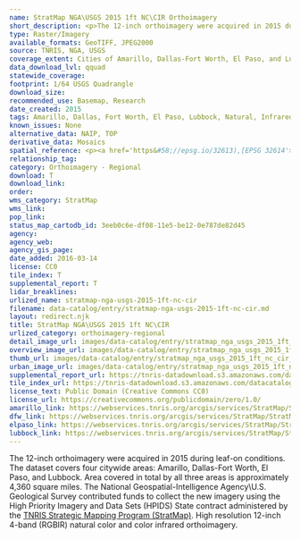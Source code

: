 ```yaml
---
name: StratMap NGA\USGS 2015 1ft NC\CIR Orthoimagery
short_description: <p>The 12-inch orthoimagery were acquired in 2015 during leaf-on conditions. The dataset covers four citywide areas&#58; Amarillo, Dallas-Fort Worth, El Paso, and Lubbock.</p>
type: Raster/Imagery
available_formats: GeoTIFF, JPEG2000
source: TNRIS, NGA, USGS
coverage_extent: Cities of Amarillo, Dallas-Fort Worth, El Paso, and Lubbock. Area covered is approximately 4,360 square miles.
data_download_lvl: qquad
statewide_coverage:
footprint: 1/64 USGS Quadrangle
download_size:
recommended_use: Basemap, Research
date_created: 2015
tags: Amarillo, Dallas, Fort Worth, El Paso, Lubbock, Natural, Infrared, Color, Orthoimagery, Aerial Imagery
known_issues: None
alternative_data: NAIP, TOP
derivative_data: Mosaics
spatial_reference: <p><a href='https&#58;//epsg.io/32613),[EPSG 32614'>EPSG 32613</a></p>
relationship_tag:
category: Orthoimagery - Regional
download: T
download_link:
order:
wms_category: StratMap
wms_link:
pop_link:
status_map_cartodb_id: 3eeb0c6e-df08-11e5-be12-0e787de82d45
agency:
agency_web:
agency_gis_page:
date_added: 2016-03-14
license: CC0
tile_index: T
supplemental_report: T
lidar_breaklines:
urlized_name: stratmap-nga-usgs-2015-1ft-nc-cir
filename: data-catalog/entry/stratmap-nga-usgs-2015-1ft-nc-cir.md
layout: redirect.njk
title: StratMap NGA\USGS 2015 1ft NC\CIR
urlized_category: orthoimagery-regional
detail_image_url: images/data-catalog/entry/stratmap_nga_usgs_2015_1ft_nc_cir_detail.jpg
overview_image_url: images/data-catalog/entry/stratmap_nga_usgs_2015_1ft_nc_cir_overview.jpg
thumb_url: images/data-catalog/entry/stratmap_nga_usgs_2015_1ft_nc_cir_th.jpg
urban_image_url: images/data-catalog/entry/stratmap_nga_usgs_2015_1ft_nc_cir_urban.jpg
supplemental_report_url: https://tnris-datadownload.s3.amazonaws.com/datacatalog/supplemental_reports/stratmap_nga_usgs_2015_1ft_nc_cir_supplementalreports.zip
tile_index_url: https://tnris-datadownload.s3.amazonaws.com/datacatalog/tile_index/stratmap_nga_usgs_2015_1ft_nc_cir_tileindex.zip
license_text: Public Domain (Creative Commons CC0)
license_url: https://creativecommons.org/publicdomain/zero/1.0/
amarillo_link: https://webservices.tnris.org/arcgis/services/StratMap/StratMap15_NC_CIR_12in_NGA_Amarillo/ImageServer/WMSServer
dfw_link: https://webservices.tnris.org/arcgis/services/StratMap/StratMap15_NC_CIR_12in_NGA_DFW/ImageServer/WMSServer
elpaso_link: https://webservices.tnris.org/arcgis/services/StratMap/StratMap15_NC_CIR_12in_NGA_ElPaso/ImageServer/WMSServer
lubbock_link: https://webservices.tnris.org/arcgis/services/StratMap/StratMap15_NC_CIR_12in_NGA_Lubbock/ImageServer/WMSServer
---
```



The 12-inch orthoimagery were acquired in 2015 during leaf-on conditions. The dataset covers four citywide areas: Amarillo, Dallas-Fort Worth, El Paso, and Lubbock. Area covered in total by all three areas is approximately 4,360 square miles.                                                                                                                                                                                                                                 The National Geospatial-Intelligence Agency\U.S. Geological Survey contributed funds to collect the new imagery using the High Priority Imagery and Data Sets (HPIDS) State contract administered by the [TNRIS Strategic Mapping Program (StratMap)](/stratmap). High resolution 12-inch 4-band (RGBIR) natural color and color infrared orthoimagery.
